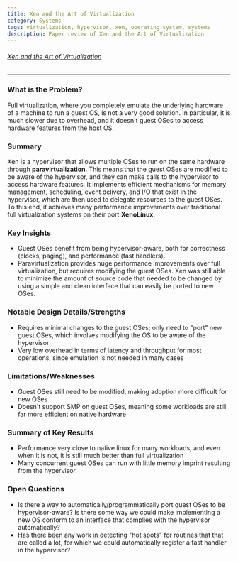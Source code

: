```yaml
---
title: Xen and the Art of Virtualization
category: Systems
tags: virtualization, hypervisor, xen, operating system, systems
description: Paper review of Xen and the Art of Virtualization
---
```


###### [Xen and the Art of Virtualization](https://www.cl.cam.ac.uk/research/srg/netos/papers/2003-xensosp.pdf)

---

### What is the Problem?

Full virtualization, where you completely emulate the underlying hardware of a machine to run a guest OS, is not a very good solution. In particular, it is much slower due to overhead, and it doesn't guest OSes to access hardware features from the host OS.

### Summary

Xen is a hypervisor that allows multiple OSes to run on the same hardware through **paravirtualization**. This means that the guest OSes are modified to be aware of the hypervisor, and they can make calls to the hypervisor to access hardware features. It implements efficient mechanisms for memory management, scheduling, event delivery, and I/O that exist in the hypervisor, which are then used to delegate resources to the guest OSes. To this end, it achieves many performance improvements over traditional full virtualization systems on their port **XenoLinux**.

### Key Insights

- Guest OSes benefit from being hypervisor-aware, both for correctness (clocks, paging), and performance (fast handlers).
- Paravirtualization provides huge performance improvements over full virtualization, but requires modifying the guest OSes. Xen was still able to minimize the amount of source code that needed to be changed by using a simple and clean interface that can easily be ported to new OSes.

### Notable Design Details/Strengths

- Requires minimal changes to the guest OSes; only need to "port" new guest OSes, which involves modifying the OS to be aware of the hypervisor
- Very low overhead in terms of latency and throughput for most operations, since emulation is not needed in many cases

### Limitations/Weaknesses

- Guest OSes still need to be modified, making adoption more difficult for new OSes
- Doesn't support SMP on guest OSes, meaning some workloads are still far more efficient on native hardware

### Summary of Key Results

- Performance very close to native linux for many workloads, and even when it is not, it is still much better than full virtualization
- Many concurrent guest OSes can run with little memory imprint resulting from the hypervisor.

### Open Questions

- Is there a way to automatically/programmatically port guest OSes to be hypervisor-aware? Is there some way we could make implementing a new OS conform to an interface that complies with the hypervisor automatically?
- Has there been any work in detecting "hot spots" for routines that that are called a lot, for which we could automatically register a fast handler in the hypervisor?
